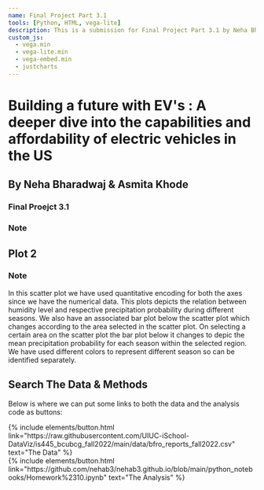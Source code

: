 ```yaml
---
name: Final Project Part 3.1 
tools: [Python, HTML, vega-lite]
description: This is a submission for Final Project Part 3.1 by Neha Bharadwaj and Asmita Khode!
custom_js:
  - vega.min
  - vega-lite.min
  - vega-embed.min
  - justcharts
---
```



# Building a future with EV's : A deeper dive into the capabilities and affordability of electric vehicles in the US  
## By Neha Bharadwaj & Asmita Khode  
### Final Proejct 3.1

<vegachart schema-url="{{ site.baseurl }}/assets/json/Viz1.json" style="width: 100%"></vegachart>

### Note  



## Plot 2  

<vegachart schema-url="{{ site.baseurl }}/assets/json/Viz2.json" style="width: 100%"></vegachart>  

### Note  

In this scatter plot we have used quantitative encoding for both the axes since we have the numerical data. This plots depicts the relation between humidity level and respective precipitation probability during different seasons. We also have an associated bar plot below the scatter plot which changes according to the area selected in the scatter plot.
On selecting a certain area on the scatter plot the bar plot below it changes to depic the mean precipitation probability for each season within the selected region.
We have used different colors to represent different season so can be identified separately.

## Search The Data & Methods

Below is where we can put some links to both the data and the analysis code as buttons:

<!-- these are written in a combo of html and liquid --> 

<div class="left">
{% include elements/button.html link="https://raw.githubusercontent.com/UIUC-iSchool-DataViz/is445_bcubcg_fall2022/main/data/bfro_reports_fall2022.csv" text="The Data" %}
</div>

<div class="right">
{% include elements/button.html link="https://github.com/nehab3/nehab3.github.io/blob/main/python_notebooks/Homework%2310.ipynb" text="The Analysis" %}
</div>

